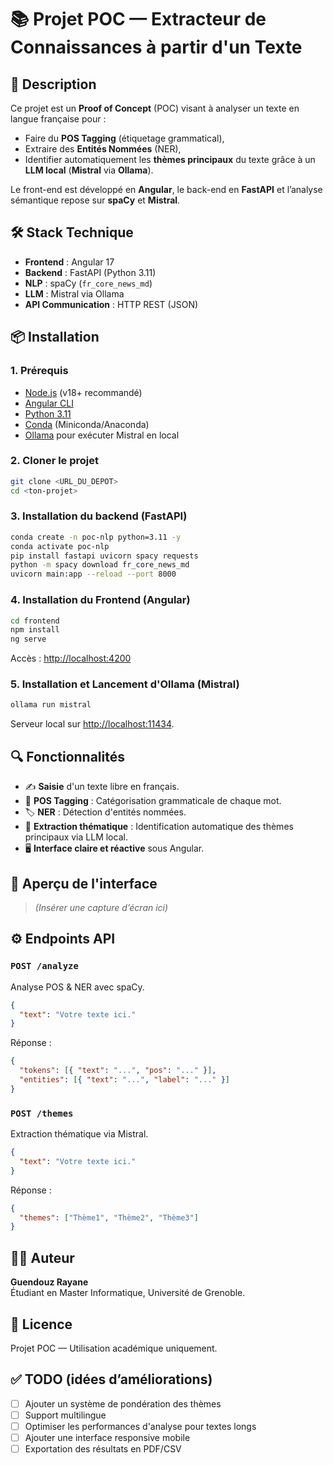 
# 📚 Projet POC — Extracteur de Connaissances à partir d'un Texte

## 🚀 Description

Ce projet est un **Proof of Concept** (POC) visant à analyser un texte en langue française pour :
- Faire du **POS Tagging** (étiquetage grammatical),
- Extraire des **Entités Nommées** (NER),
- Identifier automatiquement les **thèmes principaux** du texte grâce à un **LLM local** (**Mistral** via **Ollama**).

Le front-end est développé en **Angular**, le back-end en **FastAPI** et l’analyse sémantique repose sur **spaCy** et **Mistral**.

## 🛠️ Stack Technique

- **Frontend** : Angular 17
- **Backend** : FastAPI (Python 3.11)
- **NLP** : spaCy (`fr_core_news_md`)
- **LLM** : Mistral via Ollama
- **API Communication** : HTTP REST (JSON)

## 📦 Installation

### 1. Prérequis

- [Node.js](https://nodejs.org/) (v18+ recommandé)
- [Angular CLI](https://angular.io/cli)
- [Python 3.11](https://www.python.org/)
- [Conda](https://docs.conda.io/en/latest/) (Miniconda/Anaconda)
- [Ollama](https://ollama.com/) pour exécuter Mistral en local

### 2. Cloner le projet

```bash
git clone <URL_DU_DEPOT>
cd <ton-projet>
```

### 3. Installation du backend (FastAPI)

```bash
conda create -n poc-nlp python=3.11 -y
conda activate poc-nlp
pip install fastapi uvicorn spacy requests
python -m spacy download fr_core_news_md
uvicorn main:app --reload --port 8000
```

### 4. Installation du Frontend (Angular)

```bash
cd frontend
npm install
ng serve
```

Accès : [http://localhost:4200](http://localhost:4200)

### 5. Installation et Lancement d'Ollama (Mistral)

```bash
ollama run mistral
```

Serveur local sur [http://localhost:11434](http://localhost:11434).

## 🔍 Fonctionnalités

- ✍️ **Saisie** d'un texte libre en français.
- 📑 **POS Tagging** : Catégorisation grammaticale de chaque mot.
- 🏷️ **NER** : Détection d'entités nommées.
- 🎯 **Extraction thématique** : Identification automatique des thèmes principaux via LLM local.
- 🖥️ **Interface claire et réactive** sous Angular.

## 📸 Aperçu de l'interface

> *(Insérer une capture d’écran ici)*

## ⚙️ Endpoints API

### `POST /analyze`
Analyse POS & NER avec spaCy.
```json
{
  "text": "Votre texte ici."
}
```
Réponse :
```json
{
  "tokens": [{ "text": "...", "pos": "..." }],
  "entities": [{ "text": "...", "label": "..." }]
}
```

### `POST /themes`
Extraction thématique via Mistral.
```json
{
  "text": "Votre texte ici."
}
```
Réponse :
```json
{
  "themes": ["Thème1", "Thème2", "Thème3"]
}
```

## 🧑‍💻 Auteur

**Guendouz Rayane**  
Étudiant en Master Informatique, Université de Grenoble.

## 📜 Licence

Projet POC — Utilisation académique uniquement.

## ✅ TODO (idées d’améliorations)

- [ ] Ajouter un système de pondération des thèmes
- [ ] Support multilingue
- [ ] Optimiser les performances d'analyse pour textes longs
- [ ] Ajouter une interface responsive mobile
- [ ] Exportation des résultats en PDF/CSV

